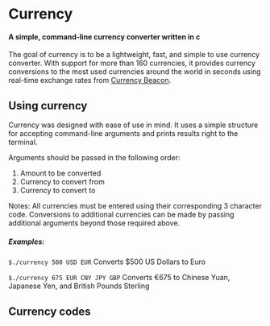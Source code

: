 # Currency

#### A simple, command-line currency converter written in c

The goal of currency is to be a lightweight, fast, and simple to use currency converter. With support for more than 160 currencies, it provides currency conversions to the most used currencies around the world in seconds using real-time exchange rates from [Currency Beacon](https://currencybeacon.com).

## Using currency

Currency was designed with ease of use in mind. It uses a simple structure for accepting command-line arguments and prints results right to the terminal.

Arguments should be passed in the following order:

1. Amount to be converted
2. Currency to convert from
3. Currency to convert to

Notes: All currencies must be entered using their corresponding 3 character code. Conversions to additional currencies can be made by passing additional arguments beyond those required above.

##### Examples:

`$./currency 500 USD EUR`
Converts $500 US Dollars to Euro

`$./currency 675 EUR CNY JPY GBP`
Converts €675 to Chinese Yuan, Japanese Yen, and British Pounds Sterling

## Currency codes
